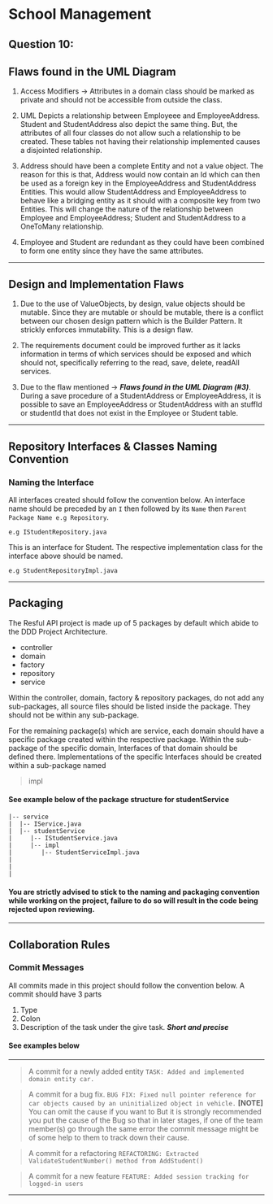 # School Management

## Question 10:
## Flaws found in the UML Diagram

1. Access Modifiers -> Attributes in a domain class should be marked as private and should not be accessible from outside the class.

2. UML Depicts a relationship between Employeee and EmployeeAddress. Student and StudentAddress also depict the same thing. But, the attributes of all four classes do not allow such a relationship to be created. These tables not having their relationship implemented causes a disjointed relationship. 

3. Address should have been a complete Entity and not a value object. The reason for this is that, Address would now contain an Id which can then be used as a foreign key in the EmployeeAddress and StudentAddress Entities.
This would allow StudentAddress and EmployeeAddress to behave like a bridging entity as it should with a composite key from two Entities. This will change the nature of the relationship between Employee and EmployeeAddress; Student and StudentAddress to a OneToMany relationship.

4. Employee and Student are redundant as they could have been combined to form one entity since they have the same attributes.
---
## Design and Implementation Flaws

1. Due to the use of ValueObjects, by design, value objects should be mutable. Since they are mutable or should be mutable, there is a conflict between our chosen design pattern which is the Builder Pattern. It strickly enforces immutability. This is a design flaw.

2. The requirements document could be improved further as it lacks information in terms of which services should be exposed and which should not, specifically referring to the read, save, delete, readAll services.

3. Due to the flaw mentioned -> ***Flaws found in the UML Diagram (#3)***. During a save procedure of a StudentAddress or EmployeeAddress, it is possible to save an EmployeeAddress or StudentAddress with an stuffId or studentId that does not exist in the Employee or Student table. 
---

## Repository Interfaces & Classes Naming Convention

### Naming the Interface
All interfaces created should follow the convention below.
An interface name should be preceded by an ```I``` then followed
by its ```Name``` then ```Parent Package Name e.g Repository```. 
```
e.g IStudentRepository.java
```
This is an interface for Student. 
The respective implementation
class for the interface above should be named.
```
e.g StudentRepositoryImpl.java
```

---
## Packaging
The Resful API project is made up of 5 packages by default which abide to the DDD Project Architecture.
- controller
- domain
- factory
- repository
- service

Within the controller, domain, factory & repository packages, do not add any sub-packages, all source files should be listed inside the package. They should not be within any sub-package.

For the remaining package(s) which are service, each domain should have a specific package created within the respective package. Within the sub-package of the specific domain, Interfaces of that domain should be defined there. Implementations of the specific Interfaces should be created within a sub-package named 
> impl

#### See example below of the package structure for studentService
```
|-- service
|  |-- IService.java
|  |-- studentService
|     |-- IStudentService.java
|     |-- impl
|        |-- StudentServiceImpl.java
|
|
|
```
#### You are strictly advised to stick to the naming and packaging convention while working on the project, failure to do so will result in the code being rejected upon reviewing.
---
## Collaboration Rules

### Commit Messages
All commits made in this project should follow the convention below.
A commit should have 3 parts
1. Type
2. Colon
3. Description of the task under the give task. ***Short and precise***

#### See examples below
---
> A commit for a newly added entity
`TASK: Added and implemented domain entity car.`

> A commit for a bug fix.
`BUG FIX: Fixed null pointer reference for car objects caused by an uninitialized object in vehicle.`
**[NOTE]** You can omit the cause if you want to But it is strongly recommended you put the cause of the Bug so 
that in later stages, if one of the team member(s) go through the same error the commit message might be of 
some help to them to track down their cause.

> A commit for a refactoring
`REFACTORING: Extracted ValidateStudentNumber() method from AddStudent()`

> A commit for a new feature
`FEATURE: Added session tracking for logged-in users`
---


